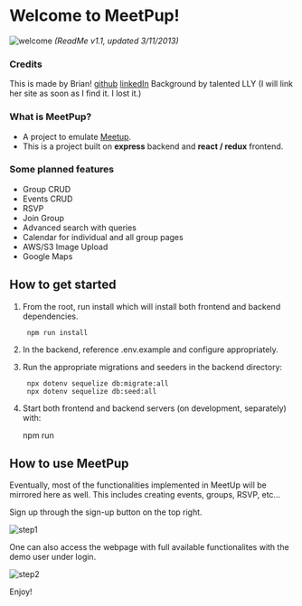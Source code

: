 # Welcome to MeetPup!
![welcome](https://user-images.githubusercontent.com/63670745/224509427-420412cb-df23-4725-b5d9-8f0f8150f530.png)
*(ReadMe v1.1, updated 3/11/2013)*

### Credits
This is made by Brian!
[github](https://github.com/brianhitchin)
[linkedIn](https://www.linkedin.com/in/brian-hitchin-940b57268/)
Background by talented LLY (I will link her site as soon as I find it. I lost it.) 

### What is MeetPup?
- A project to emulate [Meetup](https://www.meetup.com/).
- This is a project built on **express** backend and **react / redux** frontend.

### Some planned features
- Group CRUD
- Events CRUD
- RSVP
- Join Group
- Advanced search with queries
- Calendar for individual and all group pages
- AWS/S3 Image Upload
- Google Maps 

## How to get started
1. From the root, run install which will install both frontend and backend dependencies.

        npm run install

2. In the backend, reference .env.example and configure appropriately.
3. Run the appropriate migrations and seeders in the backend directory:

        npx dotenv sequelize db:migrate:all
        npx dotenv sequelize db:seed:all

4. Start both frontend and backend servers (on development, separately) with:

    npm run

## How to use MeetPup
Eventually, most of the functionalities implemented in MeetUp will be mirrored here as well. This includes creating events, groups, RSVP, etc...


Sign up through the sign-up button on the top right. 


![step1](https://user-images.githubusercontent.com/63670745/224509441-1a724a44-f437-42c2-9ccf-c2218d597183.png)


One can also access the webpage with full available functionalites with the demo user under login.


![step2](https://user-images.githubusercontent.com/63670745/224509446-05e93f25-5775-4156-b2f5-b673ed4bb2db.png)


Enjoy!